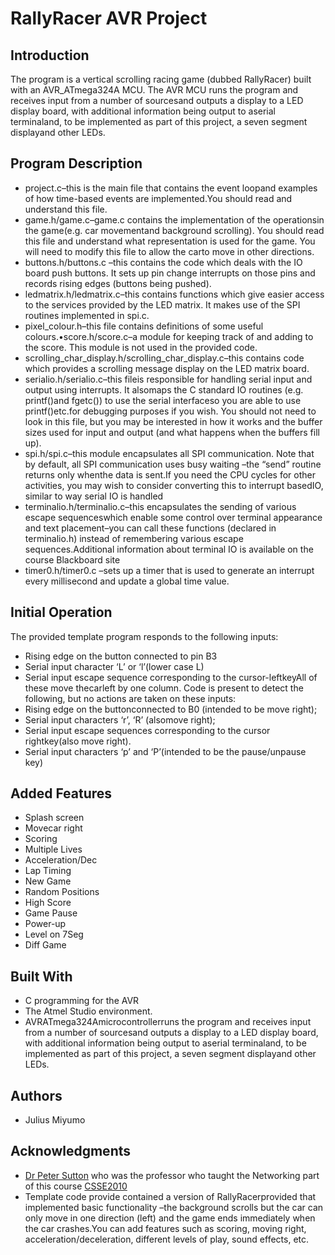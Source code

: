 # RallyRacer AVR Project

## Introduction
The program is a vertical scrolling racing game (dubbed RallyRacer) built with an AVR_ATmega324A MCU. The AVR MCU runs the program and receives input from a number of sourcesand outputs a display to a LED display  board,  with  additional  information  being  output  to aserial  terminaland,  to  be implemented as part of this project, a seven segment displayand other LEDs.

## Program Description
* project.c–this is the main file that contains the event loopand examples of how time-based events are implemented.You should read and understand this file.
* game.h/game.c–game.c contains the implementation of the operationsin the game(e.g. car movementand background scrolling). You should read this file and understand what representation is used for the game. You will need to modify this file to allow the carto move in other directions.
* buttons.h/buttons.c –this contains  the  code  which  deals  with  the  IO  board  push buttons. It sets up pin change interrupts on those pins and records rising edges (buttons being pushed).
* ledmatrix.h/ledmatrix.c–this  contains functions  which  give  easier  access  to  the services provided  by  the  LED  matrix.  It  makes  use  of  the  SPI  routines  implemented  in spi.c.
* pixel_colour.h–this file contains definitions of some useful colours.•score.h/score.c–a module for keeping track of and adding to the score. This module is not used in the provided code.
* scrolling_char_display.h/scrolling_char_display.c–this contains code which provides a scrolling message display on the LED matrix board. 
* serialio.h/serialio.c–this fileis  responsible  for  handling  serial  input  and  output  using interrupts.  It  alsomaps  the C standard  IO  routines  (e.g. printf()and fgetc())  to use the serial interfaceso you are able to use printf()etc.for debugging purposes if you wish. You should not need to look in this file, but you may be interested in how it works and the buffer sizes used for input and output (and what happens when the buffers fill up). 
* spi.h/spi.c–this module encapsulates  all  SPI  communication.  Note  that  by  default,  all SPI communication uses busy waiting –the “send” routine returns only whenthe data is sent.If  you  need  the  CPU  cycles  for  other  activities,  you  may  wish  to  consider converting this to interrupt basedIO, similar to way serial IO is handled
* terminalio.h/terminalio.c–this  encapsulates  the  sending  of  various  escape  sequenceswhich  enable  some  control  over  terminal  appearance  and  text  placement–you  can  call these   functions   (declared   in   terminalio.h)   instead   of   remembering   various   escape sequences.Additional   information   about   terminal   IO is   available on   the   course Blackboard site
* timer0.h/timer0.c –sets  up  a  timer  that  is  used  to  generate  an  interrupt  every millisecond and update a global time value.

## Initial Operation
The provided template program responds to the following inputs:
* Rising edge on the button connected to pin B3
* Serial input character ‘L’ or ‘l’(lower case L)
* Serial input escape sequence corresponding to the cursor-leftkeyAll of these move thecarleft by one column. 
Code is present to detect the following, but no actions are taken on these inputs:
* Rising edge on the buttonconnected to B0 (intended to be move right);
* Serial input characters ‘r’, ‘R’ (alsomove right);
* Serial input escape sequences corresponding to the cursor rightkey(also move right).
* Serial input characters ‘p’ and ‘P’(intended to be the pause/unpause key)

## Added Features
* Splash screen
* Movecar right
* Scoring
* Multiple Lives
* Acceleration/Dec
* Lap Timing
* New Game
* Random Positions
* High Score
* Game Pause
* Power-up
* Level on 7Seg
* Diff Game 

## Built With

* C programming for the AVR
* The Atmel Studio environment.
* AVRATmega324Amicrocontrollerruns the program and receives input from a number of sourcesand outputs a display to a LED display  board,  with  additional  information  being  output  to aserial  terminaland,  to  be implemented as part of this project, a seven segment displayand other LEDs.

## Authors

* Julius Miyumo  

## Acknowledgments

* [Dr Peter Sutton](https://uqreview.com/lecturers/peter-sutton/) who was the professor who taught the Networking part of this course [CSSE2010](http://uqreview.com/courses/csse2310/)
* Template code provide contained a version of RallyRacerprovided that implemented basic functionality –the background scrolls  but  the  car  can  only  move  in  one  direction  (left)  and the  game  ends  immediately  when the  car  crashes.You  can  add  features  such  as  scoring, moving  right, acceleration/deceleration, different  levels  of  play, sound  effects, etc. 
